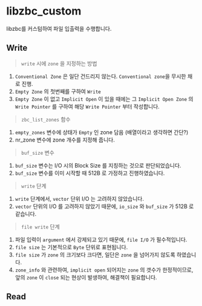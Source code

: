 # libzbc_custom

libzbc를 커스텀하여 파일 입출력을 수행합니다.

## Write

> `write` 시에 `zone` 을 지정하는 방법
1. `Conventional Zone` 은 일단 건드리지 않는다. `Conventional zone`을 무시한 채로 진행.
2. `Empty Zone` 의 첫번째를 구하여 `Write`
3. `Empty Zone` 이 없고 `Implicit Open` 이 있을 때에는 
그 `Implicit Open Zone` 의 `Write Pointer` 를 구하여
해당 `Write Pointer` 부터 작성합니다.

> `zbc_list_zones` 함수
1. `empty_zones` 변수에 상태가 `Empty` 인 zone 담음 (배열이라고 생각하면 간단?)
2. nr_zone 변수에 zone 개수를 지정해 줍니다.

> `buf_size` 변수
1. `buf_size` 변수는 I/O 시의 Block Size 를 지칭하는 것으로 판단되었습니다.
2. `buf_size` 변수를 이미 시작할 때 512B 로 가정하고 진행하였습니다.

> `write` 단계
1. `write` 단계에서, `vector` 단위 I/O 는 고려하지 않았습니다.
2. `vector` 단위의 I/O 를 고려하지 않았기 때문에, `io_size` 와 `buf_size` 가 512B 로 같습니다.

> `file write` 단계
1. 파일 입력이 `argument` 에서 강제되고 있기 때문에, `file I/O` 가 필수적입니다.
2. `file size` 는 기본적으로 `Byte` 단위로 표현됩니다.
3. `file size` 가 `zone` 의 크기보다 크다면, 일단은 `zone` 을 넘어가지 않도록 하였습니다.
4. `zone_info` 와 관련하여, `implicit open` 되어지는 `zone` 의 갯수가 한정적이므로,
앞의 `zone` 이 `close` 되는 현상이 발생하여, 해결책이 필요합니다.

## Read
